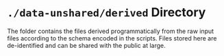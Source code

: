 `./data-unshared/derived` Directory
=========

The folder contains the files derived programmatically from the raw input files according to the schema encoded in the scripts. Files stored here are de-identified and can be shared with the public at large.


